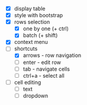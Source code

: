  - [x] display table
 - [x] style with bootstrap
 - [x] rows selection
   * [x] one by one (+ ctrl)
   * [x] batch (+ shift)
 - [x] context menu
 - [ ] shortcuts
   * [x] arrows - row navigation
   * [ ] enter - edit row
   * [ ] tab - navigate cells
   * [ ] ctrl+a - select all
 - [ ] cell editing
   * [ ] text
   * [ ] dropdown
